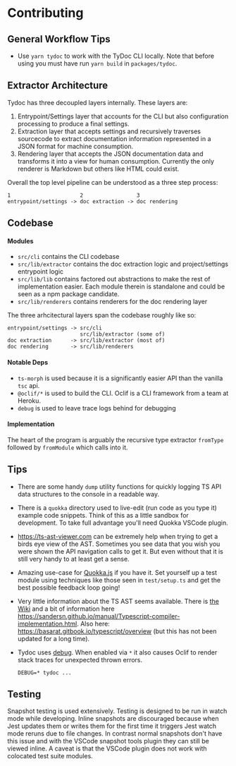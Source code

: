 # Contributing

## General Workflow Tips

- Use `yarn tydoc` to work with the TyDoc CLI locally. Note that before using you must have run `yarn build` in `packages/tydoc`.

## Extractor Architecture

Tydoc has three decoupled layers internally. These layers are:

1. Entrypoint/Settings layer that accounts for the CLI but also configuration processing to produce a final settings.
2. Extraction layer that accepts settings and recursively traverses sourcecode to extract documentation information represented in a JSON format for machine consumption.
3. Rendering layer that accepts the JSON documentation data and transforms it into a view for human consumption. Currently the only renderer is Markdown but others like HTML could exist.

Overall the top level pipeline can be understood as a three step process:

```
1                      2                 3
entrypoint/settings -> doc extraction -> doc rendering
```

## Codebase

#### Modules

- `src/cli` contains the CLI codebase
- `src/lib/extractor` contains the doc extraction logic and project/settings entrypoint logic
- `src/lib/lib` contains factored out abstractions to make the rest of implementation easier. Each module therein is standalone and could be seen as a npm package candidate.
- `src/lib/renderers` contains renderers for the doc rendering layer

The three arhcitectural layers span the codebase roughly like so:

```
entrypoint/settings -> src/cli
                       src/lib/extractor (some of)
doc extraction      -> src/lib/extractor (most of)
doc rendering       -> src/lib/renderers
```

#### Notable Deps

- `ts-morph` is used because it is a significantly easier API than the vanilla `tsc` api.
- `@oclif/*` is used to build the CLI. Oclif is a CLI framework from a team at Heroku.
- `debug` is used to leave trace logs behind for debugging

#### Implementation

The heart of the program is arguably the recursive type extractor `fromType` followed by `fromModule` which calls into it.

## Tips

- There are some handy `dump` utility functions for quickly logging TS API data structures to the console in a readable way.

- There is a `quokka` directory used to live-edit (run code as you type it) example code snippets. Think of this as a little sandbox for development. To take full advantage you'll need Quokka VSCode plugin.

- https://ts-ast-viewer.com can be extremely help when trying to get a birds eye view of the AST. Sometimes you see data that you wish you were shown the API navigation calls to get it. But even without that it is still very handy to at least get a sense.

- Amazing use-case for [Quokka.js](https://quokkajs.com/) if you have it. Set yourself up a test module using techniques like those seen in `test/setup.ts` and get the best possible feedback loop going!

- Very little information about the TS AST seems available. There is [the Wiki](https://github.com/microsoft/TypeScript/wiki/Using-the-Compiler-API) and a bit of information here https://sandersn.github.io/manual/Typescript-compiler-implementation.html. Also here: https://basarat.gitbook.io/typescript/overview (but this has not been updated for a long time).

- Tydoc uses [debug](https://github.com/visionmedia/debug). When enabled via `*` it also causes Oclif to render stack traces for unexpected thrown errors.

  ```
  DEBUG=* tydoc ...
  ```

## Testing

Snapshot testing is used extensively. Testing is designed to be run in watch mode while developing. Inline snapshots are discouraged because when Jest updates them or writes them for the first time it triggers Jest watch mode reruns due to file changes. In contrast normal snapshots don't have this issue and with the VSCode snapshot tools plugin they can still be viewed inline. A caveat is that the VSCode plugin does not work with colocated test suite modules.
